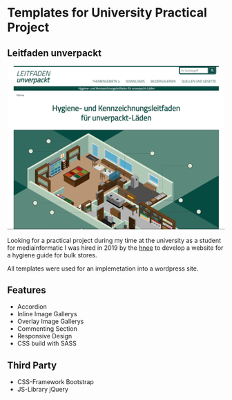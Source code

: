 # Templates for University Practical Project

## Leitfaden unverpackt

<p align="center">
    <img src="./assets/img/screenshot.png?raw=true" alt="Screenshot of the app">
</p>

Looking for a practical project during my time at the university as a student for mediainformatic I was hired in 2019 by the [hnee](https://new.hnee.de/) to develop a website for a hygiene guide for bulk stores.

All templates were used for an implemetation into a wordpress site.

## Features

- Accordion
- Inline Image Gallerys
- Overlay Image Gallerys
- Commenting Section
- Responsive Design
- CSS build with SASS

## Third Party

- CSS-Framework Bootstrap
- JS-Library jQuery
